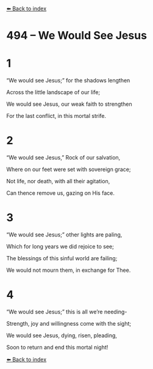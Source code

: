 [⬅️ Back to index](../README.md)

# 494 – We Would See Jesus





# 1

“We would see Jesus;” for the shadows lengthen

Across the little landscape of our life;

We would see Jesus, our weak faith to strengthen

For the last conflict, in this mortal strife.



# 2

“We would see Jesus,” Rock of our salvation,

Where on our feet were set with sovereign grace;

Not life, nor death, with all their agitation,

Can thence remove us, gazing on His face.



# 3

“We would see Jesus;” other lights are paling,

Which for long years we did rejoice to see;

The blessings of this sinful world are failing;

We would not mourn them, in exchange for Thee.



# 4

“We would see Jesus;” this is all we’re needing-

Strength, joy and willingness come with the sight;

We would see Jesus, dying, risen, pleading,

Soon to return and end this mortal night!

[⬅️ Back to index](../README.md)
